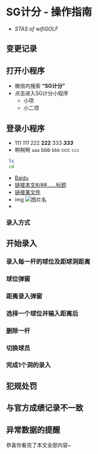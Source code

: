 # SG计分 - 操作指南
* *STAS of wifiGOLF*
## 变更记录

## 打开小程序
* 微信内搜索 **“SG计分”**
* 点击进入SG计分小程序
  - 小项
  - 小二项
## 登录小程序
* 111 *111* 222 **222** 333 ***333***
* 啊啊啊 `aaa` bbb ``bbb`` ccc ```ccc```
```bash
 ls
 cd
```
* [Baidu](https://baidu.com)
* [链接本文#/##……标题](#Third)
* [链接某文件](./test.md)
* img ![图片名](https://www.baidu.com/favicon.ico)
* 
### 录入方式
## 开始录入
### 录入每一杆的球位及距球洞距离
### 球位弹窗
### 距离录入弹窗
### 选择一个球位并输入距离后
### 删除一杆
### 切换球员
### 完成1个洞的录入
## 犯规处罚
## 与官方成绩记录不一致
## 异常数据的提醒
恭喜你看完了本文全部内容~
